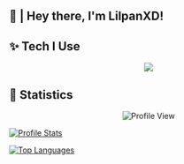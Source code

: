 ## **👋  |  Hey there, I'm LilpanXD!**



 
 
 ## **✨ Tech I Use**
<p align="center">
  <a href="https://lilpanxd.vercel.app">
    <img src="https://skillicons.dev/icons?i=html,css,javascript,lua,github&perline=8" />
  </a>

## **🏓 Statistics**

</p>
<p align="center">
  <img src="https://komarev.com/ghpvc/?username=LilpanXD&label=Profile%20views&color=blueviolet&style=flat" alt="Profile View" />
</p>
                    
[![Profile Stats](https://github-readme-stats.vercel.app/api?username=LilpanXD&theme=blue-green)](#-statistics)

[![Top Languages](https://github-readme-stats.vercel.app/api/top-langs/?username=LilpanXD&theme=blue-green)](#-statistics)
